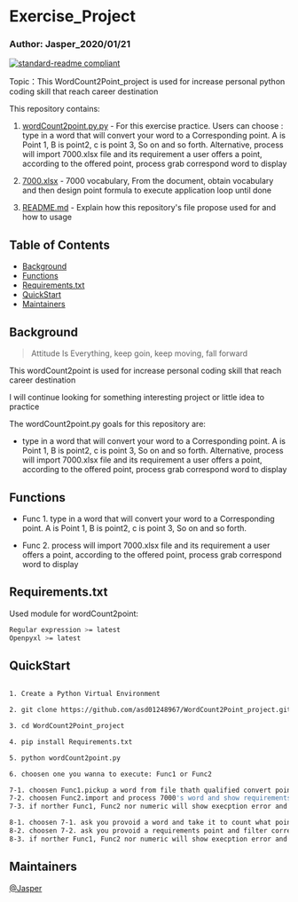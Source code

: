 # Exercise_Project
### Author: Jasper_2020/01/21

[![standard-readme compliant](https://img.shields.io/badge/Exercise-01-green)](https://github.com/asd01248967/workspace)

Topic：This WordCount2Point_project is used for increase personal python coding skill that reach career destination

This repository contains:

1. [wordCount2point.py.py](wordCount2point.py) - For this exercise practice. Users can choose :
 type in a word that will convert your word to a Corresponding point. A is Point 1, B is point2, c is point 3, So on and so forth. Alternative, process will import 7000.xlsx file and its requirement a user offers a point, according to the offered point, process grab correspond word to display

2. [7000.xlsx](7000.xlsx) - 7000 vocabulary, From the document, obtain vocabulary and then design point formula to execute application loop until done
3. [README.md](README.md) - Explain how this repository's file propose used for and how to usage

## Table of Contents

- [Background](#background)
- [Functions](#Functions)
- [Requirements.txt](#Requirements.txt)
- [QuickStart](#usage)
- [Maintainers](#maintainers)

## Background

> Attitude Is Everything, keep goin, keep moving, fall forward

This wordCount2point is used for increase personal coding skill that reach career destination

I will continue looking for something interesting project or little idea to practice

The wordCount2point.py goals for this repository are:

-  type in a word that will convert your word to a Corresponding point. A is Point 1, B is point2, c is point 3, So on and so forth. Alternative, process will import 7000.xlsx file and its requirement a user offers a point, according to the offered point, process grab correspond word to display

## Functions

- Func 1. type in a word that will convert your word to a Corresponding point. A is Point 1, B is point2, c is point 3, So on and so forth.

- Func 2. process will import 7000.xlsx file and its requirement a user offers a point, according to the offered point, process grab correspond word to display

## Requirements.txt

Used module for wordCount2point:
```sh
Regular expression >= latest
Openpyxl >= latest
```

## QuickStart

```sh

1. Create a Python Virtual Environment

2. git clone https://github.com/asd01248967/WordCount2Point_project.git

3. cd WordCount2Point_project

4. pip install Requirements.txt

5. python wordCount2point.py

6. choosen one you wanna to execute: Func1 or Func2 

7-1. choosen Func1.pickup a word from file thath qualified convert point special point on user
7-2. choosen Func2.import and process 7000's word and show requirements special qualified point's word in file
7-3. if norther Func1, Func2 nor numeric will show execption error and pop up prompt, must ensure your input is correct

8-1. choosen 7-1. ask you provoid a word and take it to count what point you get
8-2. choosen 7-2. ask you provoid a requirements point and filter correspond word to you
8-3. if norther Func1, Func2 nor numeric will show execption error and pop up prompt, must ensure your input is correct
```
## Maintainers

[@Jasper](https://github.com/asd01248967)